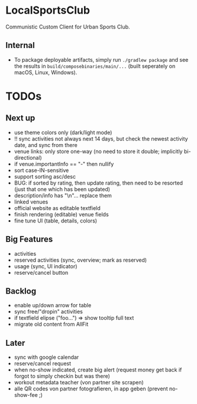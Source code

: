 # LocalSportsClub

Communistic Custom Client for Urban Sports Club.

## Internal

* To package deployable artifacts, simply run `./gradlew package` and see the results
  in `build/composebinaries/main/...` (built seperately on macOS, Linux, Windows).

# TODOs

## Next up

* use theme colors only (dark/light mode)
* !! sync activities not always next 14 days, but check the newest activity date, and sync from there
* venue links: only store one-way (no need to store it double; implicitly bi-directional)
* if venue.importantInfo == "-" then nullify
* sort case-IN-sensitive
* support sorting asc/desc
* BUG: if sorted by rating, then update rating, then need to be resorted (just that one which has been updated)
* description/info has "\n"... replace them
* linked venues
* official website as editable textfield
* finish rendering (editable) venue fields
* fine tune UI (table, details, colors)

## Big Features

* activities
* reserved activities (sync, overview; mark as reserved)
* usage (sync, UI indicator)
* reserve/cancel button

## Backlog

* enable up/down arrow for table
* sync free/"dropin" activities
* if textfield elipse ("foo...") => show tooltip full text
* migrate old content from AllFit

## Later

* sync with google calendar
* reserve/cancel request
* when no-show indicated, create big alert (request money get back if forgot to simply checkin but was there)
* workout metadata teacher (von partner site scrapen)
* alle QR codes von partner fotografieren, in app geben (prevent no-show-fee ;)
